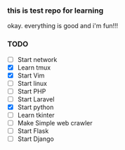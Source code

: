 ### this is test repo for learning 

okay. everything is good and i'm fun!!!

### TODO

- [ ] Start network
- [x] Learn tmux
- [x] Start Vim
- [ ] Start linux
- [ ] Start PHP
- [ ] Start Laravel
- [x] Start python
- [ ] Learn tkinter
- [ ] Make Simple web crawler
- [ ] Start Flask
- [ ] Start Django
